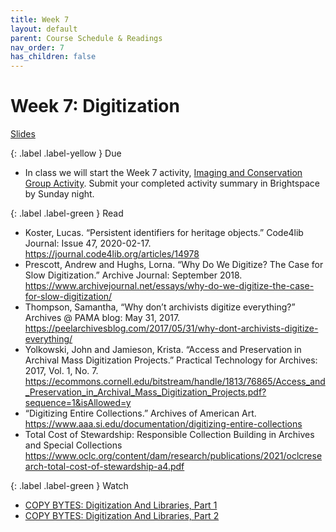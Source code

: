 ```yaml
---
title: Week 7
layout: default
parent: Course Schedule & Readings
nav_order: 7
has_children: false
---
```


# Week 7: Digitization
<a href="https://digital-archives.github.io/HISTGA1011/slides/week_07_slide_deck.html" target="_blank">Slides</a>

{: .label .label-yellow }
Due
* In class we will start the Week 7 activity, <a href="https://digital-archives.github.io/HISTGA1011/activities/imaging.html" target="_blank">Imaging and Conservation Group Activity</a>. Submit your completed activity summary in Brightspace by Sunday night.

{: .label .label-green }
Read
* Koster, Lucas. “Persistent identifiers for heritage objects.” Code4lib Journal: Issue 47, 2020-02-17. https://journal.code4lib.org/articles/14978
* Prescott, Andrew and Hughs, Lorna. “Why Do We Digitize? The Case for Slow Digitization.” Archive Journal: September 2018. <a href="https://www.archivejournal.net/essays/why-do-we-digitize-the-case-for-slow-digitization/" target="_blank">https://www.archivejournal.net/essays/why-do-we-digitize-the-case-for-slow-digitization/</a>
* Thompson, Samantha, “Why don’t archivists digitize everything?” Archives @ PAMA blog: May 31, 2017. <a href="https://peelarchivesblog.com/2017/05/31/why-dont-archivists-digitize-everything/" target="_blank">https://peelarchivesblog.com/2017/05/31/why-dont-archivists-digitize-everything/</a>
* Yolkowski, John and Jamieson, Krista. “Access and Preservation in Archival Mass Digitization Projects.” Practical Technology for Archives: 2017, Vol. 1, No. 7. <a href="https://ecommons.cornell.edu/bitstream/handle/1813/76865/Access_and_Preservation_in_Archival_Mass_Digitization_Projects.pdf?sequence=1&isAllowed=y" target="_blank">https://ecommons.cornell.edu/bitstream/handle/1813/76865/Access_and_Preservation_in_Archival_Mass_Digitization_Projects.pdf?sequence=1&isAllowed=y</a>
* “Digitizing Entire Collections.” Archives of American Art. <a href="https://www.aaa.si.edu/documentation/digitizing-entire-collections" target="_blank">https://www.aaa.si.edu/documentation/digitizing-entire-collections</a>
* Total Cost of Stewardship: Responsible Collection Building in Archives and Special Collections <a href="https://www.oclc.org/content/dam/research/publications/2021/oclcresearch-total-cost-of-stewardship-a4.pdf" target="_blank">https://www.oclc.org/content/dam/research/publications/2021/oclcresearch-total-cost-of-stewardship-a4.pdf</a>

{: .label .label-green }
Watch
- <a href="https://www.youtube.com/watch?v=r5mJU-LlmhQ" target="_blank">COPY BYTES: Digitization And Libraries, Part 1</a>
- <a href="https://www.youtube.com/watch?v=xt6qNPCevD0" target="_blank">COPY BYTES: Digitization And Libraries, Part 2</a>